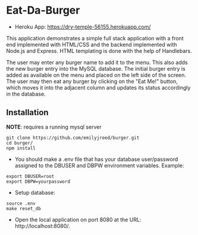 # Eat-Da-Burger

* Heroku App: https://dry-temple-56155.herokuapp.com/

This application demonstrates a simple full stack application with a front end implemented with HTML/CSS and the backend implemented with Node.js and Express. HTML templating is done with the help of Handlebars.

The user may enter any burger name to add it to the menu. This also adds the new burger entry into the MySQL database. The initial burger entry is added as available on the menu and placed on the left side of the screen. The user may then eat any burger by clicking on the "Eat Me!" button, which moves it into the adjacent column and updates its status accordingly in the database.

## Installation
**NOTE**: requires a running mysql server
```
git clone https://github.com/emilyjreed/burger.git
cd burger/
npm install
```
* You should make a .env file that has your database user/password assigned to the DBUSER and DBPW environment variables. Example:
```
export DBUSER=root
export DBPW=yourpassword
```
* Setup database:
```
source .env
make reset_db
```
* Open the local application on port 8080 at the URL: http://localhost:8080/.
